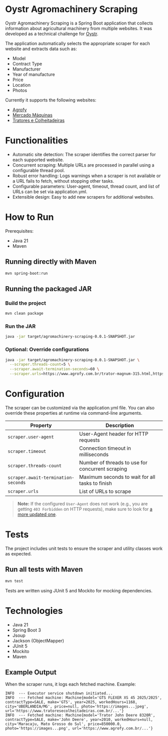 # Oystr Agromachinery Scraping

Oystr Agromachinery Scraping is a Spring Boot application that collects information about agricultural machinery from multiple websites. It was developed as a technical challenge for [Oystr](https://oystr.com.br).

The application automatically selects the appropriate scraper for each website and extracts data such as:
- Model
- Contract Type
- Manufacturer
- Year of manufacture
- Price
- Location
- Photos

Currently it supports the following websites:
- [Agrofy](https://www.agrofy.com.br)
- [Mercado Máquinas](https://www.mercadomaquinas.com.br)
- [Tratores e Colheitadeiras](https://www.tratoresecolheitadeiras.com.br)

# Functionalities
- Automatic site detection: The scraper identifies the correct parser for each supported website.
- Concurrent scraping: Multiple URLs are processed in parallel using a configurable thread pool.
- Robust error handling: Logs warnings when a scraper is not available or a URL fails to fetch, without stopping other tasks.
- Configurable parameters: User-agent, timeout, thread count, and list of URLs can be set via application.yml.
- Extensible design: Easy to add new scrapers for additional websites.

# How to Run
Prerequisites:
- Java 21
- Maven

## Running directly with Maven
```bash
mvn spring-boot:run
```

## Running the packaged JAR
### Build the project
```bash
mvn clean package
```

### Run the JAR
```bash
java -jar target/agromachinery-scraping-0.0.1-SNAPSHOT.jar
```

### Optional: Override configurations
```bash
java -jar target/agromachinery-scraping-0.0.1-SNAPSHOT.jar \
  --scraper.threads-count=5 \
  --scraper.await-termination-seconds=60 \
  --scraper.urls=https://www.agrofy.com.br/trator-magnum-315.html,https://www.agrofy.com.br/trator-john-deere-8320r-204540.html
```

# Configuration
The scraper can be customized via the application.yml file. You can also override these properties at runtime via command-line arguments.

| Property                            | Description                                      |
| ----------------------------------- | ------------------------------------------------ |
| `scraper.user-agent`                | User-Agent header for HTTP requests              |
| `scraper.timeout`                   | Connection timeout in milliseconds               |
| `scraper.threads-count`             | Number of threads to use for concurrent scraping |
| `scraper.await-termination-seconds` | Maximum seconds to wait for all tasks to finish  |
| `scraper.urls`                      | List of URLs to scrape                           |

> **Note:** If the configured `User-Agent` does not work (e.g., you are getting `403 Forbidden` on HTTP requests), make sure to look for [a more updated one](https://www.zenrows.com/blog/user-agent-web-scraping#importance).

# Tests
The project includes unit tests to ensure the scraper and utility classes work as expected.

## Run all tests with Maven
```bash
mvn test
```

Tests are written using JUnit 5 and Mockito for mocking dependencies.

# Technologies
- Java 21
- Spring Boot 3
- Jsoup
- Jackson (ObjectMapper)
- JUnit 5
- Mockito
- Maven

## Example Output
When the scraper runs, it logs each fetched machine. Example:
```console
INFO  --- Executor service shutdown initiated...
INFO  --- Fetched machine: Machine{model='GTS FLEXER XS 45 2025/2025', contractType=SALE, make='GTS', year=2025, workedHours=1168, city='UBERLANDIA/MG', price=null, photo='https://images...jpeg', url='https://www.tratoresecolheitadeiras.com.br/...'}
INFO  --- Fetched machine: Machine{model='Trator John Deere 8320R', contractType=SALE, make='John Deere', year=2010, workedHours=null, city='Maracaju, Mato Grosso do Sul', price=850000.0, photo='https://images...png', url='https://www.agrofy.com.br/...'}
```
